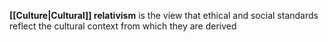 **[[Culture|Cultural]] relativism** is the view that ethical and social standards reflect the cultural context from which they are derived
